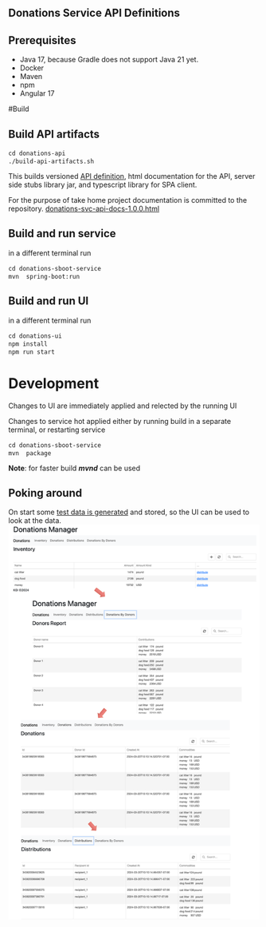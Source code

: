 Donations Service API Definitions
---

Prerequisites
---
- Java 17, because Gradle does not support Java 21 yet.
- Docker
- Maven
- npm
- Angular 17

#Build
## Build API artifacts

```shell
cd donations-api
./build-api-artifacts.sh
```
This builds versioned [API definition](donations-api/definitions/donations-svc.v1.openapi.yaml), html documentation for the API,
server side stubs library jar, and typescript library for SPA client.

For the purpose of take home project documentation is committed to the repository.
[donations-svc-api-docs-1.0.0.html](https://htmlpreview.github.io/?https://github.com/kgignatyev/digital-seattle/blob/main/donations-api/out/donations-svc-api-docs-1.0.0.html)

## Build and run service

in a different terminal run
```shell
cd donations-sboot-service
mvn  spring-boot:run
```

## Build and run UI

in a different terminal run
```shell
cd donations-ui
npm install
npm run start
```

# Development

Changes to UI are immediately applied and relected by the running UI

Changes to service hot applied either by running build in a separate terminal, or restarting service
```shell
cd donations-sboot-service
mvn  package
```
**Note**: for faster build ***mvnd*** can be used



## Poking around

On start some [test data is generated]() and stored, so the UI 
can be used to look at the data. 
![UI](https://github.com/kgignatyev/digital-seattle/blob/main/donations-ui/docs/ui.png)




